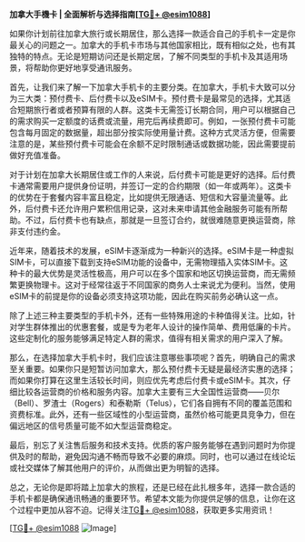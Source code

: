 **加拿大手機卡 | 全面解析与选择指南[[TG💪+ @esim1088](https://t.me/s/esim1088)]**

如果你计划前往加拿大旅行或长期居住，那么选择一款适合自己的手机卡一定是你最关心的问题之一。加拿大的手机卡市场与其他国家相比，既有相似之处，也有其独特的特点。无论是短期访问还是长期定居，了解不同类型的手机卡及其适用场景，将帮助你更好地享受通讯服务。

首先，让我们来了解一下加拿大手机卡的主要分类。在加拿大，手机卡大致可以分为三大类：预付费卡、后付费卡以及eSIM卡。预付费卡是最常见的选择，尤其适合短期旅行者或者预算有限的人群。这类卡无需签订长期合同，用户可以根据自己的需求购买一定额度的话费或流量，用完后再续费即可。例如，一张预付费卡可能包含每月固定的数据量，超出部分按实际使用量计费。这种方式灵活方便，但需要注意的是，某些预付费卡可能会在余额不足时限制通话或数据功能，因此需要提前做好充值准备。

对于计划在加拿大长期居住或工作的人来说，后付费卡可能是更好的选择。后付费卡通常需要用户提供身份证明，并签订一定的合约期限（如一年或两年）。这类卡的优势在于套餐内容丰富且稳定，比如提供无限通话、短信和大容量流量等。此外，后付费卡还允许用户累积信用记录，这对未来申请其他金融服务可能有所帮助。不过，后付费卡也有缺点，那就是一旦签订合约，就很难随意更换运营商，除非支付违约金。

近年来，随着技术的发展，eSIM卡逐渐成为一种新兴的选择。eSIM卡是一种虚拟SIM卡，可以直接下载到支持eSIM功能的设备中，无需物理插入实体SIM卡。这种卡的最大优势是灵活性极高，用户可以在多个国家和地区切换运营商，而无需频繁更换物理卡。这对于经常往返于不同国家的商务人士来说尤为便利。当然，使用eSIM卡的前提是你的设备必须支持这项功能，因此在购买前务必确认这一点。

除了上述三种主要类型的手机卡外，还有一些特殊用途的卡种值得关注。比如，针对学生群体推出的优惠套餐，或是专为老年人设计的操作简单、费用低廉的卡片。这些定制化的服务能够满足特定人群的需求，值得有相关需求的用户深入了解。

那么，在选择加拿大手机卡时，我们应该注意哪些事项呢？首先，明确自己的需求至关重要。如果你只是短暂访问加拿大，那么预付费卡无疑是最经济实惠的选择；而如果你打算在这里生活较长时间，则应优先考虑后付费卡或eSIM卡。其次，仔细比较各运营商的价格和服务内容。加拿大主要有三大全国性运营商——贝尔（Bell）、罗渣士（Rogers）和泰勒斯（Telus），它们各自拥有不同的覆盖范围和资费标准。此外，还有一些区域性的小型运营商，虽然价格可能更具竞争力，但在偏远地区的信号质量可能不如大型运营商稳定。

最后，别忘了关注售后服务和技术支持。优质的客户服务能够在遇到问题时为你提供及时的帮助，避免因沟通不畅而导致不必要的麻烦。同时，也可以通过在线论坛或社交媒体了解其他用户的评价，从而做出更为明智的选择。

总之，无论你是即将踏上加拿大的旅程，还是已经在此扎根多年，选择一款合适的手机卡都是确保通讯畅通的重要环节。希望本文能为你提供足够的信息，让你在这个过程中更加从容不迫。记得关注[TG💪+ @esim1088](https://t.me/s/esim1088)，获取更多实用资讯！

[[TG💪+ @esim1088](https://t.me/s/esim1088) ![Image](https://i.postimg.cc/4NQfJmqS/Snipaste-2025-05-13-00-14-12.png)]